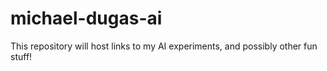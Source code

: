 # michael-dugas-ai
This repository will host links to my AI experiments, and possibly other fun stuff!
